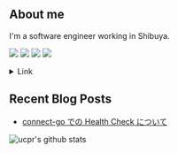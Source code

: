 ## About me

I'm a software engineer working in Shibuya.

<img src="https://img.shields.io/twitter/follow/u_chi_ha_ra_?color=green&style=flat-square"></img>
<img src="https://icongr.am/clarity/cloud-network.svg?size=25&color=currentColor"></img>
<img src="https://icongr.am/devicon/go-original.svg?size=25&color=currentColor"></img>
<img src="https://icongr.am/devicon/linux-original.svg?size=25&color=currentColor"></img>

<details>
  <summary>Link</summary>
  
  - [Twitter](https://twitter.com/u_chi_ha_ra_)
  - [Hatenablog](https://ucpr.hatenablog.com/)
  - [Scrapbox](https://scrapbox.io/ucpr/ucpr)
  
</details>

## Recent Blog Posts

<!-- BLOG-POST-LIST:START -->
- [connect-go での Health Check について](https://medium.com/tech-commons/connect-go-%E3%81%A7%E3%81%AE-health-check-%E3%81%AB%E3%81%A4%E3%81%84%E3%81%A6-ce12e38224a2?source=rss-5464137a9e29------2)
<!-- BLOG-POST-LIST:END -->

![ucpr's github stats](https://github-readme-stats.vercel.app/api?username=ucpr&count_private=true)
